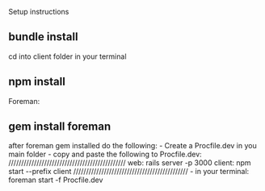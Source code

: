 Setup instructions
## bundle install

cd into client folder in your terminal
## npm install

Foreman:
## gem install foreman
after foreman gem installed do the following:
    - Create a Procfile.dev in you main folder
    - copy and paste the following to Procfile.dev: 
    //////////////////////////////////////////////
        web: rails server -p 3000
        client: npm start --prefix client
    /////////////////////////////////////////////
    - in your terminal: 
        foreman start -f  Procfile.dev


